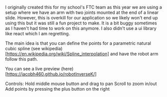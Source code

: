 I originally created this for my school's FTC team as this year we are using a setup where we have an arm with two joints mounted at the end of a linear slide. However, this is overkill for our application so we likely won't end up using this but it was still a fun project to make. It is a bit buggy sometimes as I haven't had time to work on this anymore. I also didn't use a ui library like react which I am regretting.

The main idea is that you can define the points for a parametric natural cubic spline (see wikipedia)[https://en.wikipedia.org/wiki/Spline_interpolation] and have the robot arm follow this path.

You can see a live preview (here)[https://jacobh460.github.io/robotInverseK/]

Controls:
Hold middle mouse button and drag to pan
Scroll to zoom in/out
Add points by pressing the plus button on the right